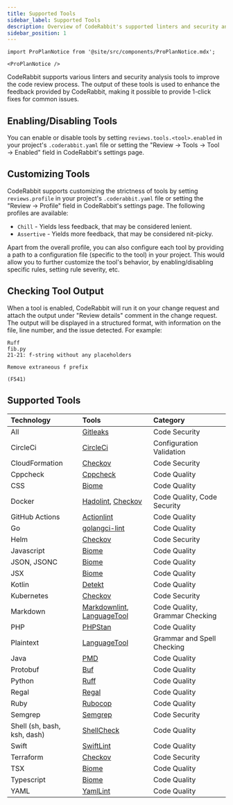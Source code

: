 ```yaml
---
title: Supported Tools
sidebar_label: Supported Tools
description: Overview of CodeRabbit's supported linters and security analysis tools.
sidebar_position: 1
---
```


```mdx-code-block
import ProPlanNotice from '@site/src/components/ProPlanNotice.mdx';

<ProPlanNotice />
```

CodeRabbit supports various linters and security analysis tools to improve the code review process. The output of these tools is used to enhance the feedback provided by CodeRabbit, making it possible to provide 1-click fixes for common issues.

## Enabling/Disabling Tools

You can enable or disable tools by setting `reviews.tools.<tool>.enabled` in your project's `.coderabbit.yaml` file or setting the "Review → Tools → Tool → Enabled" field in CodeRabbit's settings page.

## Customizing Tools

CodeRabbit supports customizing the strictness of tools by setting `reviews.profile` in your project's `.coderabbit.yaml` file or setting the "Review → Profile" field in CodeRabbit's settings page. The following profiles are available:

- `Chill` - Yields less feedback, that may be considered lenient.
- `Assertive` - Yields more feedback, that may be considered nit-picky.

Apart from the overall profile, you can also configure each tool by providing a path to a configuration file (specific to the tool) in your project. This would allow you to further customize the tool's behavior, by enabling/disabling specific rules, setting rule severity, etc.

## Checking Tool Output

When a tool is enabled, CodeRabbit will run it on your change request and attach the output under "Review details" comment in the change request. The output will be displayed in a structured format, with information on the file, line number, and the issue detected. For example:

```text
Ruff
fib.py
21-21: f-string without any placeholders

Remove extraneous f prefix

(F541)
```

## Supported Tools

| Technology                  | Tools                                                      | Category                       |
| :-------------------------- | :--------------------------------------------------------- | :----------------------------- |
| All                         | [Gitleaks][Gitleaks]                                       | Code Security                  |
| CircleCi                    | [CircleCi][CircleCi]                                       | Configuration Validation       |
| CloudFormation              | [Checkov][Checkov]                                         | Code Security                  |
| Cppcheck                    | [Cppcheck][Cppcheck]                                       | Code Quality                   |
| CSS                         | [Biome][Biome]                                             | Code Quality                   |
| Docker                      | [Hadolint][Hadolint], [Checkov][Checkov]                   | Code Quality, Code Security    |
| GitHub Actions              | [Actionlint][Actionlint]                                   | Code Quality                   |
| Go                          | [golangci-lint][golangci-lint]                             | Code Quality                   |
| Helm                        | [Checkov][Checkov]                                         | Code Security                  |
| Javascript                  | [Biome][Biome]                                             | Code Quality                   |
| JSON, JSONC                 | [Biome][Biome]                                             | Code Quality                   |
| JSX                         | [Biome][Biome]                                             | Code Quality                   |
| Kotlin                      | [Detekt][Detekt]                                           | Code Quality                   |
| Kubernetes                  | [Checkov][Checkov]                                         | Code Security                  |
| Markdown                    | [Markdownlint][Markdownlint], [LanguageTool][LanguageTool] | Code Quality, Grammar Checking |
| PHP                         | [PHPStan][PHPStan]                                         | Code Quality                   |
| Plaintext                   | [LanguageTool][LanguageTool]                               | Grammar and Spell Checking     |
| Java                        | [PMD][PMD]                                                 | Code Quality                   |
| Protobuf                    | [Buf][Buf]                                                 | Code Quality                   |
| Python                      | [Ruff][Ruff]                                               | Code Quality                   |
| Regal                       | [Regal][Regal]                                             | Code Quality                   |
| Ruby                        | [Rubocop][Rubocop]                                         | Code Quality                   |
| Semgrep                     | [Semgrep][Semgrep]                                         | Code Security                  |
| Shell (sh, bash, ksh, dash) | [ShellCheck][ShellCheck]                                   | Code Quality                   |
| Swift                       | [SwiftLint][SwiftLint]                                     | Code Quality                   |
| Terraform                   | [Checkov][Checkov]                                         | Code Security                  |
| TSX                         | [Biome][Biome]                                             | Code Quality                   |
| Typescript                  | [Biome][Biome]                                             | Code Quality                   |
| YAML                        | [YamlLint][YamlLint]                                       | Code Quality                   |

[ShellCheck]: ./shellcheck.md
[Ruff]: ./ruff.md
[Markdownlint]: ./markdownlint.md
[LanguageTool]: ./languagetool.md
[Biome]: ./biome.md
[Hadolint]: ./hadolint.md
[SwiftLint]: ./swiftlint.md
[PHPStan]: ./phpstan.md
[golangci-lint]: ./golangci-lint.md
[YamlLint]: ./yamllint.md
[Gitleaks]: ./gitleaks.md
[Checkov]: ./checkov.md
[Detekt]: ./detekt.md
[Rubocop]: ./rubocop.md
[Buf]: ./buf.md
[Actionlint]: ./actionlint.md
[Regal]: ./regal.md
[PMD]: ./pmd.md
[Cppcheck]: ./cppcheck.md
[CircleCi]: ./circleci.md
[Semgrep]: ./semgrep.md
